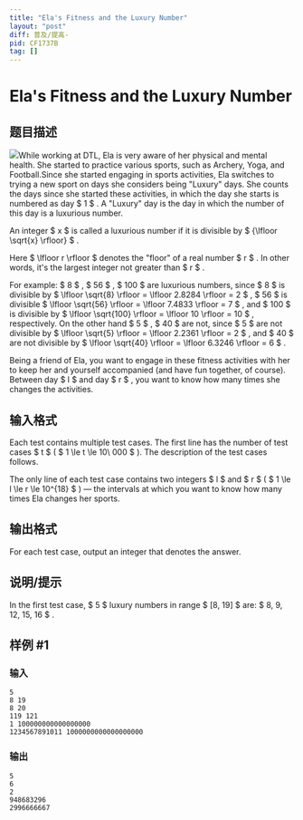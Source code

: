 ```yaml
---
title: "Ela's Fitness and the Luxury Number"
layout: "post"
diff: 普及/提高-
pid: CF1737B
tag: []
---
```


# Ela's Fitness and the Luxury Number

## 题目描述

![](https://cdn.luogu.com.cn/upload/vjudge_pic/CF1737B/4125e6582413ec975c7a146ffd0b0032ff15910a.png)While working at DTL, Ela is very aware of her physical and mental health. She started to practice various sports, such as Archery, Yoga, and Football.Since she started engaging in sports activities, Ela switches to trying a new sport on days she considers being "Luxury" days. She counts the days since she started these activities, in which the day she starts is numbered as day $ 1 $ . A "Luxury" day is the day in which the number of this day is a luxurious number.

An integer $ x $ is called a luxurious number if it is divisible by $ {\lfloor \sqrt{x} \rfloor} $ .

Here $ \lfloor r \rfloor $ denotes the "floor" of a real number $ r $ . In other words, it's the largest integer not greater than $ r $ .

For example: $ 8 $ , $ 56 $ , $ 100 $ are luxurious numbers, since $ 8 $ is divisible by $ \lfloor \sqrt{8} \rfloor = \lfloor 2.8284 \rfloor = 2 $ , $ 56 $ is divisible $ \lfloor \sqrt{56} \rfloor = \lfloor 7.4833 \rfloor = 7 $ , and $ 100 $ is divisible by $ \lfloor \sqrt{100} \rfloor = \lfloor 10 \rfloor = 10 $ , respectively. On the other hand $ 5 $ , $ 40 $ are not, since $ 5 $ are not divisible by $ \lfloor \sqrt{5} \rfloor = \lfloor 2.2361 \rfloor = 2 $ , and $ 40 $ are not divisible by $ \lfloor \sqrt{40} \rfloor = \lfloor 6.3246 \rfloor = 6 $ .

Being a friend of Ela, you want to engage in these fitness activities with her to keep her and yourself accompanied (and have fun together, of course). Between day $ l $ and day $ r $ , you want to know how many times she changes the activities.

## 输入格式

Each test contains multiple test cases. The first line has the number of test cases $ t $ ( $ 1 \le t \le 10\ 000 $ ). The description of the test cases follows.

The only line of each test case contains two integers $ l $ and $ r $ ( $ 1 \le l \le r \le 10^{18} $ ) — the intervals at which you want to know how many times Ela changes her sports.

## 输出格式

For each test case, output an integer that denotes the answer.

## 说明/提示

In the first test case, $ 5 $ luxury numbers in range $ [8, 19] $ are: $ 8, 9, 12, 15, 16 $ .

## 样例 #1

### 输入

```
5
8 19
8 20
119 121
1 100000000000000000
1234567891011 1000000000000000000
```

### 输出

```
5
6
2
948683296
2996666667
```

